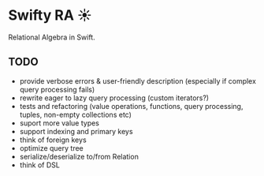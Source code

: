 # Swifty RA ☀️

Relational Algebra in Swift.

## TODO
- provide verbose errors & user-friendly description (especially if complex query processing fails)
- rewrite eager to lazy query processing (custom iterators?)
- tests and refactoring (value operations, functions, query processing, tuples, non-empty collections etc)
- suport more value types
- support indexing and primary keys
- think of foreign keys
- optimize query tree
- serialize/deserialize to/from Relation
- think of DSL
